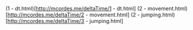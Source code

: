 (1 - dt.html)[http://mcordes.me/deltaTime/1 - dt.html]
(2 - movement.html)[http://mcordes.me/deltaTime/2 - movement.html]
(2 - jumping.html)[http://mcordes.me/deltaTime/3 - jumping.html]